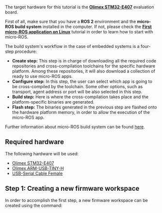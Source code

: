 The target hardware for this tutorial is the **[Olimex STM32-E407](https://www.olimex.com/Products/ARM/ST/STM32-E407/open-source-hardware)** evaluation board.

First of all, make sure that you have a **ROS 2** environment and the **micro-ROS build system** installed in the computer. If not, please check the [**First micro-ROS application on Linux**](../../first_application_linux/) tutorial in order to learn how to start with micro-ROS.

The build system's workflow in the case of embedded systems is a four-step procedure:

* **Create step:** This step is in charge of downloading all the required code repositories and cross-compilation toolchains for the specific hardware platform. Among these repositories, it will also download a collection of ready to use micro-ROS apps.
* **Configure step:** In this step, the user can select which app is going to be cross-compiled by the toolchain. Some other options, such as transport, agent address or port will be also selected in this step.
* **Build step:** Here is where the cross-compilation takes place and the platform-specific binaries are generated.
* **Flash step:** The binaries generated in the previous step are flashed onto the hardware platform memory, in order to allow the execution of the micro-ROS app.

Further information about micro-ROS build system can be found [here](https://github.com/micro-ROS/micro-ros-build/tree/dashing/micro_ros_setup).

## Required hardware

The following hardware will be used:

* [Olimex STM32-E407](https://www.olimex.com/Products/ARM/ST/STM32-E407/open-source-hardware)
* [Olimex ARM-USB-TINY-H](https://www.olimex.com/Products/ARM/JTAG/ARM-USB-TINY-H/)
* [USB-Serial Cable Female](https://www.olimex.com/Products/Components/Cables/USB-Serial-Cable/USB-Serial-Cable-F/)

## Step 1: Creating a new firmware workspace

In order to accomplish the first step, a new firmware workspace can be created using the command: